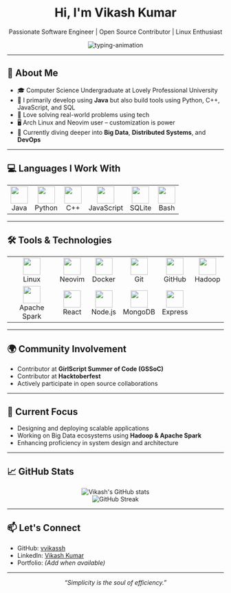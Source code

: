 <h1 align="center">Hi, I'm Vikash Kumar</h1>
<p align="center">
  Passionate Software Engineer | Open Source Contributor | Linux Enthusiast
</p>

<p align="center">
  <img src="https://readme-typing-svg.demolab.com?font=Fira+Code&size=22&pause=1000&color=00FF00&center=true&vCenter=true&width=500&lines=I+code+in+Java%2C+Python%2C+C%2B%2B%2C+JavaScript%2C+Bash%2C+SQL%2C+and+more!" alt="typing-animation" />
</p>


---

## 🚀 About Me

- 🎓 Computer Science Undergraduate at Lovely Professional University  
- 🧠 I primarily develop using **Java** but also build tools using Python, C++, JavaScript, and SQL  
- 🧩 Love solving real-world problems using tech  
- 🖥️ Arch Linux and Neovim user – customization is power  
- 🎯 Currently diving deeper into **Big Data**, **Distributed Systems**, and **DevOps**

---

## 💻 Languages I Work With

<table>
  <tr>
    <td align="center"><img src="https://skillicons.dev/icons?i=java" width="40"/><br/>Java</td>
    <td align="center"><img src="https://skillicons.dev/icons?i=python" width="40"/><br/>Python</td>
    <td align="center"><img src="https://skillicons.dev/icons?i=cpp" width="40"/><br/>C++</td>
    <td align="center"><img src="https://skillicons.dev/icons?i=js" width="40"/><br/>JavaScript</td>
    <td align="center"><img src="https://skillicons.dev/icons?i=sqlite" width="40"/><br/>SQLite</td>
    <td align="center"><img src="https://skillicons.dev/icons?i=bash" width="40"/><br/>Bash</td>
  </tr>
</table>

---

## 🛠️ Tools & Technologies

<table>
  <tr>
    <td align="center"><img src="https://skillicons.dev/icons?i=linux" width="40"/><br/>Linux</td>
    <td align="center"><img src="https://skillicons.dev/icons?i=vim" width="40"/><br/>Neovim</td>
    <td align="center"><img src="https://skillicons.dev/icons?i=docker" width="40"/><br/>Docker</td>
    <td align="center"><img src="https://skillicons.dev/icons?i=git" width="40"/><br/>Git</td>
    <td align="center"><img src="https://skillicons.dev/icons?i=github" width="40"/><br/>GitHub</td>
    <td align="center"><img src="https://skillicons.dev/icons?i=hadoop" width="40"/><br/>Hadoop</td>
  </tr>
  <tr>
    <td align="center"><img src="https://skillicons.dev/icons?i=spark" width="40"/><br/>Apache Spark</td>
    <td align="center"><img src="https://skillicons.dev/icons?i=react" width="40"/><br/>React</td>
    <td align="center"><img src="https://skillicons.dev/icons?i=nodejs" width="40"/><br/>Node.js</td>
    <td align="center"><img src="https://skillicons.dev/icons?i=mongodb" width="40"/><br/>MongoDB</td>
    <td align="center"><img src="https://skillicons.dev/icons?i=express" width="40"/><br/>Express</td>
  </tr>
</table>

---

## 🌍 Community Involvement

- Contributor at **GirlScript Summer of Code (GSSoC)**
- Contributor at **Hacktoberfest**
- Actively participate in open source collaborations

---

## 🎯 Current Focus

- Designing and deploying scalable applications  
- Working on Big Data ecosystems using **Hadoop & Apache Spark**  
- Enhancing proficiency in system design and architecture  

---

## 📈 GitHub Stats

<p align="center">
  <img src="https://github-readme-stats.vercel.app/api?username=vvikassh&show_icons=true&theme=default" alt="Vikash's GitHub stats" />
  <br/>
  <img src="https://github-readme-streak-stats.herokuapp.com/?user=vvikassh&theme=default" alt="GitHub Streak" />
</p>

---

## 📫 Let's Connect

- GitHub: [vvikassh](https://github.com/vvikassh)  
- LinkedIn: [Vikash Kumar](https://www.linkedin.com/in/vvikassh)  
- Portfolio: *(Add when available)*  

---

<p align="center">
  <i>“Simplicity is the soul of efficiency.”</i>
</p>
